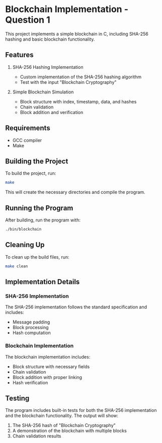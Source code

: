 # Blockchain Implementation - Question 1

This project implements a simple blockchain in C, including SHA-256 hashing and basic blockchain functionality.

## Features

1. SHA-256 Hashing Implementation
   - Custom implementation of the SHA-256 hashing algorithm
   - Test with the input "Blockchain Cryptography"

2. Simple Blockchain Simulation
   - Block structure with index, timestamp, data, and hashes
   - Chain validation
   - Block addition and verification

## Requirements

- GCC compiler
- Make

## Building the Project

To build the project, run:

```bash
make
```

This will create the necessary directories and compile the program.

## Running the Program

After building, run the program with:

```bash
./bin/blockchain
```

## Cleaning Up

To clean up the build files, run:

```bash
make clean
```

## Implementation Details

### SHA-256 Implementation

The SHA-256 implementation follows the standard specification and includes:
- Message padding
- Block processing
- Hash computation

### Blockchain Implementation

The blockchain implementation includes:
- Block structure with necessary fields
- Chain validation
- Block addition with proper linking
- Hash verification

## Testing

The program includes built-in tests for both the SHA-256 implementation and the blockchain functionality. The output will show:
1. The SHA-256 hash of "Blockchain Cryptography"
2. A demonstration of the blockchain with multiple blocks
3. Chain validation results 